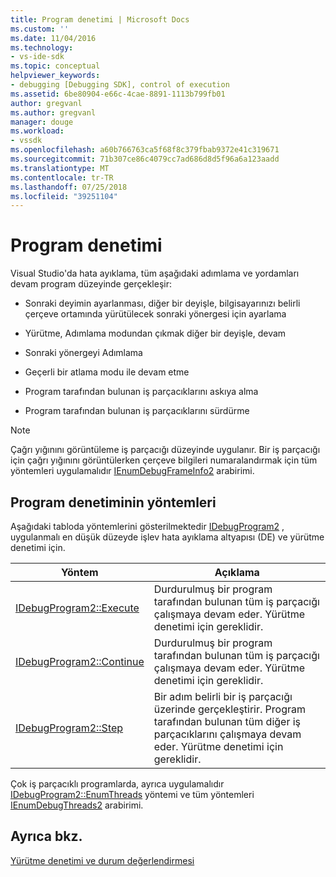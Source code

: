 ```yaml
---
title: Program denetimi | Microsoft Docs
ms.custom: ''
ms.date: 11/04/2016
ms.technology:
- vs-ide-sdk
ms.topic: conceptual
helpviewer_keywords:
- debugging [Debugging SDK], control of execution
ms.assetid: 6be80904-e66c-4cae-8891-1113b799fb01
author: gregvanl
ms.author: gregvanl
manager: douge
ms.workload:
- vssdk
ms.openlocfilehash: a60b766763ca5f68f8c379fbab9372e41c319671
ms.sourcegitcommit: 71b307ce86c4079cc7ad686d8d5f96a6a123aadd
ms.translationtype: MT
ms.contentlocale: tr-TR
ms.lasthandoff: 07/25/2018
ms.locfileid: "39251104"
---
```

# <a name="program-control"></a>Program denetimi
Visual Studio'da hata ayıklama, tüm aşağıdaki adımlama ve yordamları devam program düzeyinde gerçekleşir:  
  
-   Sonraki deyimin ayarlanması, diğer bir deyişle, bilgisayarınızı belirli çerçeve ortamında yürütülecek sonraki yönergesi için ayarlama  
  
-   Yürütme, Adımlama modundan çıkmak diğer bir deyişle, devam  
  
-   Sonraki yönergeyi Adımlama  
  
-   Geçerli bir atlama modu ile devam etme  
  
-   Program tarafından bulunan iş parçacıklarını askıya alma  
  
-   Program tarafından bulunan iş parçacıklarını sürdürme  
  
> [!NOTE]
>  Çağrı yığınını görüntüleme iş parçacığı düzeyinde uygulanır. Bir iş parçacığı için çağrı yığınını görüntülerken çerçeve bilgileri numaralandırmak için tüm yöntemleri uygulamalıdır [IEnumDebugFrameInfo2](../../extensibility/debugger/reference/ienumdebugframeinfo2.md) arabirimi.  
  
## <a name="methods-of-program-control"></a>Program denetiminin yöntemleri  
 Aşağıdaki tabloda yöntemlerini gösterilmektedir [IDebugProgram2](../../extensibility/debugger/reference/idebugprogram2.md) , uygulanmalı en düşük düzeyde işlev hata ayıklama altyapısı (DE) ve yürütme denetimi için.  
  
|Yöntem|Açıklama|  
|------------|-----------------|  
|[IDebugProgram2::Execute](../../extensibility/debugger/reference/idebugprogram2-execute.md)|Durdurulmuş bir program tarafından bulunan tüm iş parçacığı çalışmaya devam eder. Yürütme denetimi için gereklidir.|  
|[IDebugProgram2::Continue](../../extensibility/debugger/reference/idebugprogram2-continue.md)|Durdurulmuş bir program tarafından bulunan tüm iş parçacığı çalışmaya devam eder. Yürütme denetimi için gereklidir.|  
|[IDebugProgram2::Step](../../extensibility/debugger/reference/idebugprogram2-step.md)|Bir adım belirli bir iş parçacığı üzerinde gerçekleştirir. Program tarafından bulunan tüm diğer iş parçacıklarını çalışmaya devam eder. Yürütme denetimi için gereklidir.|  
  
 Çok iş parçacıklı programlarda, ayrıca uygulamalıdır [IDebugProgram2::EnumThreads](../../extensibility/debugger/reference/idebugprogram2-enumthreads.md) yöntemi ve tüm yöntemleri [IEnumDebugThreads2](../../extensibility/debugger/reference/ienumdebugthreads2.md) arabirimi.  
  
## <a name="see-also"></a>Ayrıca bkz.  
 [Yürütme denetimi ve durum değerlendirmesi](../../extensibility/debugger/execution-control-and-state-evaluation.md)